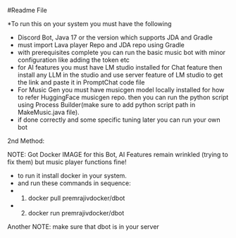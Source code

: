 #Readme File

*To run this on your system you must have the following
* Discord Bot, Java 17 or the version which supports JDA and Gradle
* must import Lava player Repo and JDA repo using Gradle
* with prerequisites complete you can run the basic music bot with minor configuration like adding the token etc
* for AI features you must have LM studio installed for Chat feature then install any LLM in the studio and use server feature of LM studio to get the link and paste it in PromptChat code file
* For Music Gen you must have musicgen model locally installed for how to refer HuggingFace musicgen repo. then you can run the python script using Process Builder(make sure to add python script path in MakeMusic.java file).
* if done correctly and some specific tuning later you can run your own bot
  
2nd Method:

NOTE: Got Docker IMAGE for this Bot, AI Features remain wrinkled (trying to fix them) but music player functions fine!

* to run it install docker in your system.
* and run these commands in sequence:
* 1. docker pull premrajivdocker/dbot
* 2. docker run premrajivdocker/dbot
  
Another NOTE: make sure that dbot is in your server   

